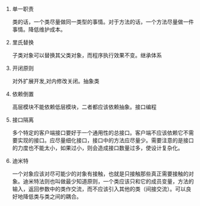 1. 单一职责

   类的话，一个类尽量做同一类型的事情。对于方法的话，一个方法尽量做一件事情。降低维护成本。
2. 里氏替换

   子类对象可以替换其父类对象，而程序执行效果不变。继承体系
3. 开闭原则

   对外扩展开发,对内修改关闭。抽象类
4. 依赖倒置

   高层模块不能依赖低层模块，二者都应该依赖抽象。接口编程
5. 接口隔离

   多个特定的客户端接口要好于一个通用性的总接口。客户端不应该依赖它不需要实现的接口。应尽量细化接口，接口中的方法应尽量少。需要注意的是接口的力度也不能太小，如果过小，则会造成接口数量过多，使设计复杂化。
6. 迪米特

   一个对象应该对尽可能少的对象有接触，也就是只接触那些真正需要接触的对象。迪米特法则也叫做最少知道原则，一个类应该只和它的成员变量，方法的输入，返回参数中的类作交流，而不应该引入其他的类（间接交流）。可以良好地降低类与类之间的耦合。